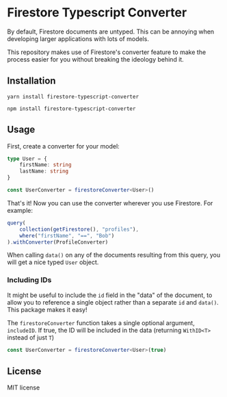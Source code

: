 # Firestore Typescript Converter

By default, Firestore documents are untyped. This can be annoying when developing larger applications with lots of models.

This repository makes use of Firestore's converter feature to make the process easier for you without breaking the ideology behind it.

## Installation
```
yarn install firestore-typescript-converter
```

```
npm install firestore-typescript-converter
```

## Usage
First, create a converter for your model:

```typescript
type User = {
    firstName: string
    lastName: string
}

const UserConverter = firestoreConverter<User>()
```

That's it! Now you can use the converter wherever you use Firestore. For example:

```typescript
query(
    collection(getFirestore(), "profiles"),
    where("firstName", "==", "Bob")
).withConverter(ProfileConverter)
```

When calling `data()` on any of the documents resulting from this query, you will get a nice typed `User` object.

### Including IDs
It might be useful to include the `id` field in the "data" of the document, to allow you to reference a single object rather than a separate `id` and `data()`. This package makes it easy!

The `firestoreConverter` function takes a single optional argument, `includeID`. If true, the ID will be included in the data (returning `WithID<T>` instead of just `T`)

```typescript
const UserConverter = firestoreConverter<User>(true)
```

## License
MIT license

